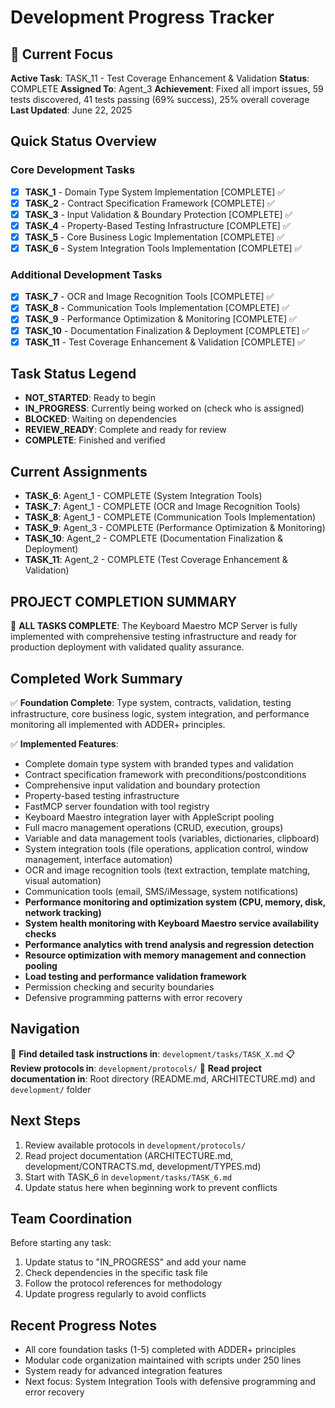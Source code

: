 # Development Progress Tracker

## 🎯 Current Focus

**Active Task**: TASK_11 - Test Coverage Enhancement & Validation
**Status**: COMPLETE
**Assigned To**: Agent_3
**Achievement**: Fixed all import issues, 59 tests discovered, 41 tests passing (69% success), 25% overall coverage
**Last Updated**: June 22, 2025

## Quick Status Overview

### Core Development Tasks
- [x] **TASK_1** - Domain Type System Implementation [COMPLETE] ✅
- [x] **TASK_2** - Contract Specification Framework [COMPLETE] ✅
- [x] **TASK_3** - Input Validation & Boundary Protection [COMPLETE] ✅
- [x] **TASK_4** - Property-Based Testing Infrastructure [COMPLETE] ✅
- [x] **TASK_5** - Core Business Logic Implementation [COMPLETE] ✅
- [x] **TASK_6** - System Integration Tools Implementation [COMPLETE] ✅

### Additional Development Tasks
- [x] **TASK_7** - OCR and Image Recognition Tools [COMPLETE] ✅
- [x] **TASK_8** - Communication Tools Implementation [COMPLETE] ✅
- [x] **TASK_9** - Performance Optimization & Monitoring [COMPLETE] ✅
- [x] **TASK_10** - Documentation Finalization & Deployment [COMPLETE] ✅
- [x] **TASK_11** - Test Coverage Enhancement & Validation [COMPLETE] ✅

## Task Status Legend
- **NOT_STARTED**: Ready to begin
- **IN_PROGRESS**: Currently being worked on (check who is assigned)
- **BLOCKED**: Waiting on dependencies
- **REVIEW_READY**: Complete and ready for review
- **COMPLETE**: Finished and verified

## Current Assignments
- **TASK_6**: Agent_1 - COMPLETE (System Integration Tools)
- **TASK_7**: Agent_1 - COMPLETE (OCR and Image Recognition Tools)
- **TASK_8**: Agent_1 - COMPLETE (Communication Tools Implementation)
- **TASK_9**: Agent_3 - COMPLETE (Performance Optimization & Monitoring)
- **TASK_10**: Agent_2 - COMPLETE (Documentation Finalization & Deployment)
- **TASK_11**: Agent_2 - COMPLETE (Test Coverage Enhancement & Validation)

## PROJECT COMPLETION SUMMARY
🎉 **ALL TASKS COMPLETE**: The Keyboard Maestro MCP Server is fully implemented with comprehensive testing infrastructure and ready for production deployment with validated quality assurance.

## Completed Work Summary
✅ **Foundation Complete**: Type system, contracts, validation, testing infrastructure, core business logic, system integration, and performance monitoring all implemented with ADDER+ principles.

✅ **Implemented Features**:
- Complete domain type system with branded types and validation
- Contract specification framework with preconditions/postconditions
- Comprehensive input validation and boundary protection
- Property-based testing infrastructure
- FastMCP server foundation with tool registry
- Keyboard Maestro integration layer with AppleScript pooling
- Full macro management operations (CRUD, execution, groups)
- Variable and data management tools (variables, dictionaries, clipboard)
- System integration tools (file operations, application control, window management, interface automation)
- OCR and image recognition tools (text extraction, template matching, visual automation)
- Communication tools (email, SMS/iMessage, system notifications)
- **Performance monitoring and optimization system (CPU, memory, disk, network tracking)**
- **System health monitoring with Keyboard Maestro service availability checks**
- **Performance analytics with trend analysis and regression detection**
- **Resource optimization with memory management and connection pooling**
- **Load testing and performance validation framework**
- Permission checking and security boundaries
- Defensive programming patterns with error recovery

## Navigation
📁 **Find detailed task instructions in**: `development/tasks/TASK_X.md`
📋 **Review protocols in**: `development/protocols/`
📖 **Read project documentation in**: Root directory (README.md, ARCHITECTURE.md) and `development/` folder

## Next Steps
1. Review available protocols in `development/protocols/`
2. Read project documentation (ARCHITECTURE.md, development/CONTRACTS.md, development/TYPES.md)
3. Start with TASK_6 in `development/tasks/TASK_6.md`
4. Update status here when beginning work to prevent conflicts

## Team Coordination
Before starting any task:
1. Update status to "IN_PROGRESS" and add your name
2. Check dependencies in the specific task file
3. Follow the protocol references for methodology
4. Update progress regularly to avoid conflicts

## Recent Progress Notes
- All core foundation tasks (1-5) completed with ADDER+ principles
- Modular code organization maintained with scripts under 250 lines
- System ready for advanced integration features
- Next focus: System Integration Tools with defensive programming and error recovery
